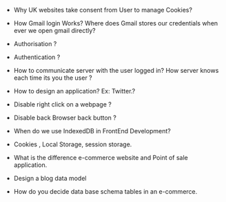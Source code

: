 - Why UK websites take consent from User to manage Cookies?

- How Gmail login Works? Where does Gmail stores our credentials when ever we open gmail directly?

- Authorisation ?

- Authentication ?

- How to communicate server with the user logged in? How server knows each time its you the user ? 

- How to design an application? Ex: Twitter.? 

- Disable right click on a webpage ? 

- Disable back Browser back button ?

- When do we use IndexedDB in FrontEnd Development? 

- Cookies , Local Storage, session storage. 

- What is the difference e-commerce website and Point of sale application.

- Design a blog data model

- How do you decide data base schema tables in an e-commerce.







